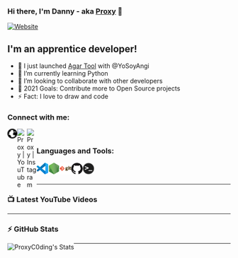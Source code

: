 ### Hi there, I'm Danny - aka [Proxy][website] 👋

[![Website](https://img.shields.io/website?label=proxyop.me&style=for-the-badge&url=https%3A%2F%2Fproxyop.me)](https://proxyop.me)

## I'm an apprentice developer!

- 🔭 I just launched [Agar Tool][agarstudios] with @YoSoyAngi
- 🌱 I’m currently learning Python
- 👯 I’m looking to collaborate with other developers
- 🥅 2021 Goals: Contribute more to Open Source projects
- ⚡ Fact: I love to draw and code

### Connect with me:

[<img align="left" alt="proxyop.me" width="22px" src="https://raw.githubusercontent.com/iconic/open-iconic/master/svg/globe.svg" />][website]
[<img align="left" alt="Proxy | YouTube" width="22px" src="https://cdn.jsdelivr.net/npm/simple-icons@v3/icons/youtube.svg" />][youtube]
[<img align="left" alt="Proxy | Instagram" width="22px" src="https://cdn.jsdelivr.net/npm/simple-icons@v3/icons/instagram.svg" />][instagram]

<br />

### Languages and Tools:

[<img align="left" alt="Visual Studio Code" width="26px" src="https://raw.githubusercontent.com/github/explore/80688e429a7d4ef2fca1e82350fe8e3517d3494d/topics/visual-studio-code/visual-studio-code.png" />][visualstudio]
[<img align="left" alt="Node.JS" width="26px" src="https://raw.githubusercontent.com/github/explore/80688e429a7d4ef2fca1e82350fe8e3517d3494d/topics/nodejs/nodejs.png" />][nodejs]
[<img align="left" alt="Git" width="26px" src="https://raw.githubusercontent.com/github/explore/80688e429a7d4ef2fca1e82350fe8e3517d3494d/topics/git/git.png" />][git]
[<img align="left" alt="GitHub" width="26px" src="https://raw.githubusercontent.com/github/explore/78df643247d429f6cc873026c0622819ad797942/topics/github/github.png" />][github]
[<img align="left" alt="Terminal" width="26px" src="https://raw.githubusercontent.com/github/explore/80688e429a7d4ef2fca1e82350fe8e3517d3494d/topics/terminal/terminal.png" />][termux]

<br />
<br />

---

### 📺 Latest YouTube Videos

<!-- YOUTUBE:START -->
<!-- YOUTUBE:END -->

---


### ⚡ GitHub Stats

<img align="left" alt="ProxyC0ding's Stats" src="https://github-readme-stats.vercel.app/api?username=ProxyC0ding&show_icons=true&hide_border=true" />

---



[website]: https://proxyop.me
[youtube]: https://www.youtube.com/channel/UC1q9bHN1dy6jqi71fUjNvaw
[instagram]: https://www.instagram.com/proxywastaken99/
[visualstudio]: https://code.visualstudio.com/
[nodejs]: https://nodejs.org
[git]: https://git-scm.com/
[github]: https://github.com
[termux]: https://termux.com/
[agarstudios]: https://discord.gg/rBunT9U7U9
